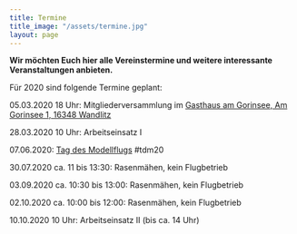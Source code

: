 ```yaml
---
title: Termine
title_image: "/assets/termine.jpg"
layout: page
---
```


**Wir möchten Euch hier alle Vereinstermine und weitere interessante Veranstaltungen anbieten.**

Für 2020 sind folgende Termine geplant:

05.03.2020 18 Uhr: Mitgliederversammlung im
[Gasthaus am Gorinsee, Am Gorinsee 1, 16348 Wandlitz](http://www.gasthaus-am-gorinsee.de)

28.03.2020 10 Uhr: Arbeitseinsatz I

07.06.2020: [Tag des Modellflugs](https://www.tag-des-modellflugs.de) #tdm20

30.07.2020 ca. 11 bis 13:30: Rasenmähen, kein Flugbetrieb

03.09.2020 ca. 10:30 bis 13:00: Rasenmähen, kein Flugbetrieb

02.10.2020 ca. 10:00 bis 12:00: Rasenmähen, kein Flugbetrieb

10.10.2020 10 Uhr: Arbeitseinsatz II (bis ca. 14 Uhr)
